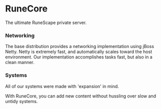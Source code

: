 RuneCore
===========
The ultimate RuneScape private server.

### Networking
The base distribution provides a networking implementation using jBoss Netty. 
Netty is extremely fast, and automatically scales toward the host environment. 
Our implementation accomplishes tasks fast, but also in a clean manner.

### Systems
All of our systems were made with 'expansion' in mind. 

With RuneCore, you can add new content without hussling over slow and untidy systems.